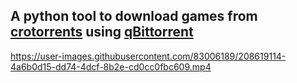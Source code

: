 ## A python tool to download games from [crotorrents](https://crotorrents.com/) using [qBittorrent](https://www.qbittorrent.org/download.php)


https://user-images.githubusercontent.com/83006189/208619114-4a6b0d15-dd74-4dcf-8b2e-cd0cc0fbc609.mp4

